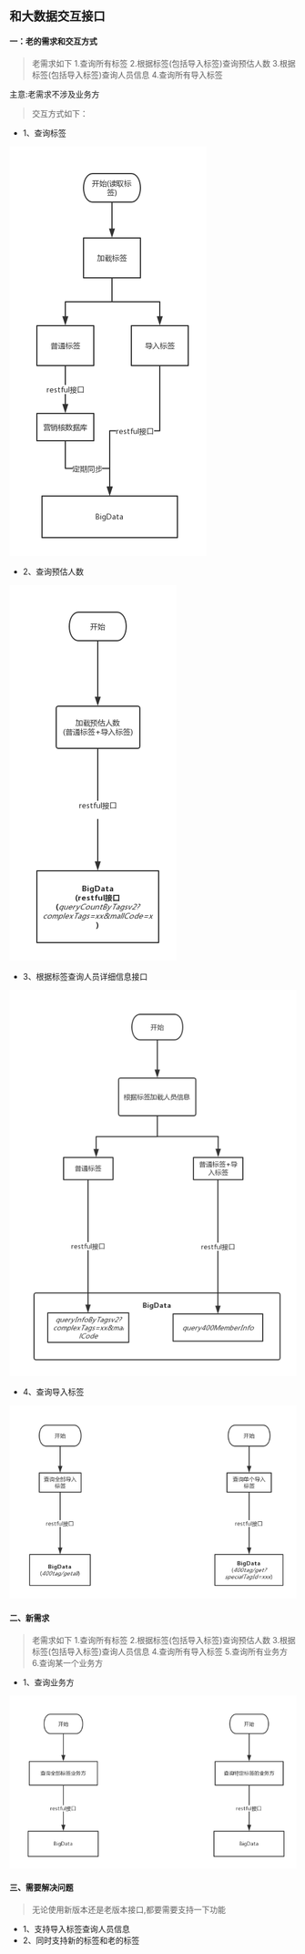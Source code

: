 ## 和大数据交互接口
#### 一：老的需求和交互方式
> 老需求如下
1.查询所有标签
2.根据标签(包括导入标签)查询预估人数
3.根据标签(包括导入标签)查询人员信息
4.查询所有导入标签

主意:老需求不涉及业务方

> 交互方式如下：

- 1、查询标签

![](./img/营销核项目-读取标签流程图.jpg)

- 2、查询预估人数

![](./img/营销核项目-查询预估人数流程图.jpg)

- 3、根据标签查询人员详细信息接口

![](./img/营销核项目-根据标签查询人员信息接口.jpg)

- 4、查询导入标签

![](./img/营销核项目-查询导入标签.jpg)

#### 二、新需求
> 老需求如下
1.查询所有标签
2.根据标签(包括导入标签)查询预估人数
3.根据标签(包括导入标签)查询人员信息
4.查询所有导入标签
5.查询所有业务方
6.查询某一个业务方

- 1、查询业务方

![](./img/营销核项目-查询标签业务方.jpg)


#### 三、需要解决问题
> 无论使用新版本还是老版本接口,都要需要支持一下功能

- 1、支持导入标签查询人员信息
- 2、同时支持新的标签和老的标签